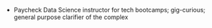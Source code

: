 - Paycheck Data Science instructor for tech bootcamps; gig-curious; general purpose clarifier of the complex
